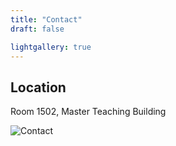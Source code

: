 ```yaml
---
title: "Contact"
draft: false

lightgallery: true
---
```


## Location
Room 1502, Master Teaching Building

![Contact](/contact/map.jpg)